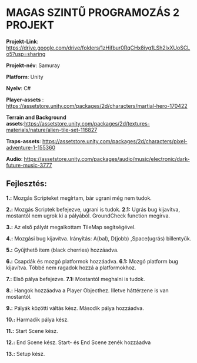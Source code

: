 # MAGAS SZINTŰ PROGRAMOZÁS 2 PROJEKT

**Projekt-Link**: https://drive.google.com/drive/folders/1zHifbur0RqCHx8ivg1LSh2lxXUoSCLo5?usp=sharing

**Projekt-név**:  Samuray

**Platform**: Unity

**Nyelv**: C#

**Player-assets** : https://assetstore.unity.com/packages/2d/characters/martial-hero-170422

**Terrain and Background assets**:https://assetstore.unity.com/packages/2d/textures-materials/nature/alien-tile-set-116827

**Traps-assets**: https://assetstore.unity.com/packages/2d/characters/pixel-adventure-1-155360

**Audio**: https://assetstore.unity.com/packages/audio/music/electronic/dark-future-music-3777

## Fejlesztés:

**1.:** Mozgás Scripteket megírtam, bár ugrani még nem tudok.
 
**2.:** Mozgás Scriptek befejezve, ugrani is tudok. 
     **2.1:** Ugrás bug kijavítva, mostantól nem ugrok ki a pályából. GroundCheck function megírva.

**3.:** Az első pályát megalkottam TileMap segítségével.
 
**4.:** Mozgási bug kijavítva. Irányítás: A(bal), D(jobb) ,Space(ugrás) billentyűk.

**5.:** Gyűjthető item (black cherries) hozzáadva.

**6.:** Csapdák és mozgó platformok hozzáadva.
     **6.1:** Mozgó platform bug kijavítva. Többé nem ragadok hozzá a platformokhoz.

**7.:** Első pálya befejezve. 
     **7.1:** Mostantól meghalni is tudok.

**8.:** Hangok hozzáadva a Player Objecthez. Illetve háttérzene is van mostantól.

**9.:** Pályák közötti váltás kész. Második pálya hozzáadva.

**10.:** Harmadik pálya kész.

**11.:** Start Scene kész.

**12.:** End Scene kész. Start- és End Scene zenék hozzáadva

**13.:** Setup kész.
